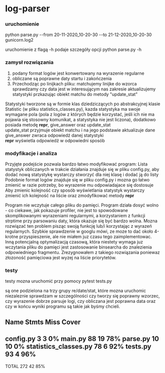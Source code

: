 # log-parser

### uruchomienie
python parse.py --from 20-11-2020_10-20-30 --to 21-12-2020_10-20-30 gunicorn.log2

uruchomienie z flagą -h podaje szczegóły opcji
python parse.py -h

### zamysł rozwiązania
1) podany format logów jest konwertowany na wyrazenie regularne
2) obliczane są poprawne daty startu i zakończenia
3) Przechodząc po linijkach pliku:
    matchujemy linijke do wzorca
    sprawdzamy czy data jest w interesującym nas zakresie
    aktualizujemy statystyki przkazując obiekt matchu do metody "update_stat"

Statystyki tworzone są w formie klas dziedziczących po abstrakcyjnej klasie Statistic (w pliku statistics_classes.py),
kazda statystyka ma swoje wymagane pola (pola z logów z których będzie korzystać, jeśli ich nie ma pojawia się stosowny komunikat, a statystyka nie jest liczona), dodatkowo posiada metodę __repr__, give_answer oraz update_stat <br/>
update_stat przyjmuje obiekt matchu i na jego podstawie aktualizuje dane <br/>
give_answer zwraca odpowiedź danej statystyki <br/>
__repr__ wyświetla odpowiedź w odpowiedni sposób </br>

### modyfikacje i analiza
Przyjęte podejście pozwala bardzo łatwo modyfikować program:
Lista statystyk obliczanych w trakcie działania znajduje się w pliku config.py, aby dodać nową statystykę wystarczy stworzyć dla niej klasę i dodać ją do listy <br/>
Podobnie format logów znajduje się w pliku config.py i mozna go łatwo zmienić w razie potrzeby, bo wyrazenie mu odpowiadajace się dostosuje <br/>
Aby zmienic kolejność czy sposób wyświetlania statystyk wystarczy zmienić ich kolejność na liście oraz zmodyfikować metody __repr__ <br/>

Program nie wczytuje całego pliku do pamięci.
Program działa dosyć wolno - co ciekawe, jak pokazuje profiler, nie jest to spowodowane skomplikowanymi wyrazeniami regularnymi, a korzystaniem z funkcji strptime przy parsowaniu daty, która okazuje się być bardzo wolna. Mozna rozwiązać ten problem pisząc swoją funkcję lub/i korzystając z wyrazeń regularnych. Szybkie sprawdzenie w googlu mówi, ze moze to dać około 4-krotne przyspieszenie, ale nie miałem juz czasu tego zaimplementowac.<br/>
Inną potencjalną optymalizacją czasową, która niestety wymaga juz wczytania pliku do pamięci jest zastosowanie binsearcha do znalezienia odpowiedniego fragmentu. Zrezygnowałem z takiego rozwiązania poniewaz złozoność pamięciowa jest wyzej na liście priorytetów.


### testy
testy mozna uruchomić przy pomocy
pytest tests.py

są one podzielona na trzy grupy re/date/stat, które mozna uruchomic niezaleznie
sprawdzam w szczególności czy tworzy się poprawny wzorzec, czy wyrazenie dobrze parsuje logi, czy obliczana jest poprawna data oraz czy w końcu wyniki programu są takie jak byśmy chcieli.

Name                    Stmts   Miss  Cover
-------------------------------------------
config.py                   3      3     0%
main.py                    88     19    78%
parse.py                   10     10     0%
statistics_classes.py      78      6    92%
tests.py                   93      4    96%
-------------------------------------------
TOTAL                     272     42    85%